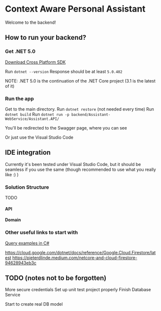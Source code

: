 # Context Aware Personal Assistant

Welcome to the backend!

## How to run your backend?

### Get .NET 5.0

[Download Cross Platform SDK](https://dotnet.microsoft.com/download)

Run `dotnet --version`
Response should be at least `5.0.402`

NOTE: .NET 5.0 is the continuation of the .NET Core project (3.1 is the latest of it)

### Run the app

Get to the main directory.
Run `dotnet restore` (not needed every time)
Run `dotnet build`
Run `dotnet run -p backend/Assistant-WebService/Assistant.API/`

You'll be redirected to the Swagger page, where you can see

Or just use the Visual Studio Code

## IDE integration

Currently it's been tested under Visual Studio Code, but it should be seamless if you use the same (though recommended to use what you really like :) )

### Solution Structure

TODO

#### API

#### Domain

### Other useful links to start with

[Query examples in C#](https://cloud.google.com/firestore/docs/query-data/queries#c)

<https://cloud.google.com/dotnet/docs/reference/Google.Cloud.Firestore/latest>
<https://pieterdlinde.medium.com/netcore-and-cloud-firestore-94628943eb3c>

## TODO (notes not to be forgotten)

More secure credentials
Set up unit test project properly
Finish Database Service

Start to create real DB model
